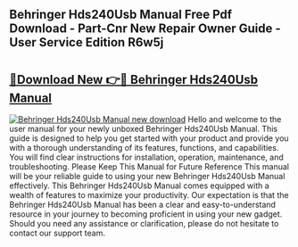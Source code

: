 ## Behringer Hds240Usb Manual Free Pdf Download - Part-Cnr New Repair Owner Guide - User Service Edition R6w5j

# <h2><a href="http://bc36976.oget.top/?id=Behringer+Hds240Usb+Manual">🔗Download New 👉🔴 Behringer Hds240Usb Manual</a></h2>

[![Behringer Hds240Usb Manual new download](https://i.imgur.com/5g1atiW.png)](http://bc36976.oget.top/?id=Behringer+Hds240Usb+Manual)
Hello and welcome to the user manual for your newly unboxed Behringer Hds240Usb Manual. This guide is designed to help you get started with your product and provide you with a thorough understanding of its features, functions, and capabilities. You will find clear instructions for installation, operation, maintenance, and troubleshooting. Please Keep This Manual for Future Reference This manual will be your reliable guide to using your new Behringer Hds240Usb Manual effectively. This Behringer Hds240Usb Manual comes equipped with a wealth of features to maximize your productivity. Our expectation is that the Behringer Hds240Usb Manual has been a clear and easy-to-understand resource in your journey to becoming proficient in using your new gadget. Should you need any assistance or clarification, please do not hesitate to contact our support team.
